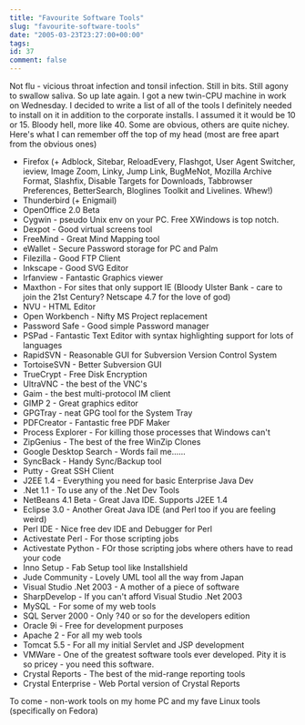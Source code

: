 ```yaml
---
title: "Favourite Software Tools"
slug: "favourite-software-tools"
date: "2005-03-23T23:27:00+00:00"
tags:
id: 37
comment: false
---
```


Not flu - vicious throat infection and tonsil infection. Still in bits. Still agony to swallow saliva. So up late again. I got a new twin-CPU machine in work on Wednesday. I decided to write a list of all of the tools I definitely needed to install on it in addition to the corporate installs. I assumed it it would be 10 or 15\. Bloody hell, more like 40\. Some are obvious, others are quite nichey. Here's what I can remember off the top of my head (most are free apart from the obvious ones)

* Firefox (+ Adblock, Sitebar, ReloadEvery, Flashgot, User Agent Switcher, ieview, Image Zoom, Linky, Jump Link, BugMeNot, Mozilla Archive Format, Slashfix, Disable Targets for Downloads, Tabbrowser Preferences, BetterSearch, Bloglines Toolkit and Livelines. Whew!)
* Thunderbird (+ Enigmail)
* OpenOffice 2.0 Beta
* Cygwin - pseudo Unix env on your PC. Free XWindows is top notch.
* Dexpot - Good virtual screens tool
* FreeMind - Great Mind Mapping tool
* eWallet - Secure Password storage for PC and Palm
* Filezilla - Good FTP Client
* Inkscape  - Good SVG Editor
* Irfanview - Fantastic Graphics viewer
* Maxthon - For sites that only support IE (Bloody Ulster Bank - care to join the 21st Century? Netscape 4.7 for the love of god)
* NVU - HTML Editor
* Open Workbench - Nifty MS Project replacement
* Password Safe - Good simple Password manager
* PSPad - Fantastic Text Editor with syntax highlighting support for lots of languages
* RapidSVN - Reasonable GUI for Subversion Version Control System
* TortoiseSVN - Better Subversion GUI
* TrueCrypt - Free Disk Encryption
* UltraVNC - the best of the VNC's
* Gaim - the best multi-protocol IM client
* GIMP 2 - Great graphics editor
* GPGTray - neat GPG tool for the System Tray
* PDFCreator - Fantastic free PDF Maker
* Process Explorer - For killing those processes that Windows can't
* ZipGenius - The best of the free WinZip Clones
* Google Desktop Search - Words fail me......
* SyncBack - Handy Sync/Backup tool
* Putty - Great SSH Client
* J2EE 1.4 - Everything you need for basic Enterprise Java Dev
* .Net 1.1 - To use any of the .Net Dev Tools
* NetBeans 4.1 Beta - Great Java IDE. Supports J2EE 1.4
* Eclipse 3.0 - Another Great Java IDE (and Perl too if you are feeling weird)
* Perl IDE - Nice free dev IDE and Debugger for Perl
* Activestate Perl - For those scripting jobs
* Activestate Python - FOr those scripting jobs where others have to read your code
* Inno Setup - Fab Setup tool like Installshield
* Jude Community - Lovely UML tool all the way from Japan
* Visual Studio .Net 2003 - A mother of a piece of software
* SharpDevelop - If you can't afford Visual Studio .Net 2003
* MySQL - For some of my web tools
* SQL Server 2000 - Only ?40 or so for the developers edition
* Oracle 9i - Free for development purposes
* Apache 2 - For all my web tools
* Tomcat 5.5 - For all my initial Servlet and JSP development
* VMWare - One of the greatest software tools ever developed. Pity it is so pricey - you need this software.
* Crystal Reports - The best of the mid-range reporting tools
* Crystal Enterprise - Web Portal version of Crystal Reports

To come - non-work tools on my home PC and my fave Linux tools (specifically on Fedora)
